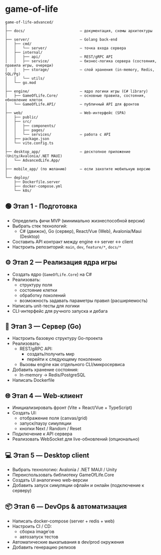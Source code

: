 # game-of-life

```
game-of-life-advanced/
│
├── docs/                         — документация, схемы архитектуры  
│
├── server/                       — Golang back-end
│   ├── cmd/
│   │   └── server/               — точка входа сервера
│   ├── internal/
│   │   ├── api/                  — REST/gRPC API
│   │   ├── service/              — бизнес-логика сервера (состояния, правила игры, очереди)
│   │   ├── storage/              — слой хранения (in-memory, Redis, SQL/Pg)
│   │   └── utils/                
│   └── go.mod                    
│
├── engine/                       — ядро логики игры (C# library)
│   ├── GameOfLife.Core/          — основные правила, состояния, обновление клеток
│   └── GameOfLife.API/           — публичный API для фронтов
│
├── web/                          — Web-интерфейс (SPA)
│   ├── public/
│   ├── src/
│   │   ├── components/
│   │   ├── pages/
│   │   └── services/             — работа с API
│   ├── package.json
│   └── vite.config.ts
│
├── desktop_app/                  — десктопное приложение (Unity/Avalonia/.NET MAUI)
│   └── AdvancedLife.App/
│
├── mobile_app/ (по желанию)      — если захотите мобильную версию
│
└── deploy/
    ├── Dockerfile.server
    ├── docker-compose.yml
    └── k8s/
```

## 🟢 **Этап 1** - Подготовка
- Определить фичи MVP (минимально жизнеспособной версии)
- Выбрать стек технологий:
  - C# (движок), Go (сервер), React/Vue (Web), Avalonia/Maui (Desktop)
- Составить API контракт между engine ↔ server ↔ client
- Настроить репозиторий: `main`, `dev`, `feature/*`, `docs/*`

## ⚙️ **Этап 2** — Реализация ядра игры 
- Создать ядро (`GameOfLife.Core`) на C#
- Реализовать:
  - структуру поля
  - состояние клетки
  - обработку поколений
  - возможность задавать параметры правил (расширяемость)
- Написать unit-тесты для логики
- CLI-интерфейс для ручного запуска и дебага

## 🔌 **Этап 3** — Сервер (Go)
- Настроить базовую структуру Go-проекта
- Реализовать:
  - REST/gRPC API:
    - создать/получить мир
    - перейти к следующему поколению
  - Вызовы engine как отдельного CLI/микросервиса
- Добавить хранение состояния:
  - In-memory → Redis/PostgreSQL
- Написать Dockerfile

## 🌐 **Этап 4** — Web-клиент 
- Инициализировать фронт (Vite + React/Vue + TypeScript)
- Создать UI:
  - отображение поля (canvas/grid)
  - запуск/паузу симуляции
  - кнопки Next / Random / Reset
- Подключение к API сервера
- Реализовать WebSocket для live-обновлений (опционально)

## 💻 **Этап 5** — Desktop client 
- Выбрать технологию: Avalonia / .NET MAUI / Unity
- Переиспользовать библиотеку GameOfLife.Core
- Создать UI аналогично web-версии
- Добавить запуск симуляции офлайн и онлайн (подключение к серверу)

## 📦 **Этап 6** — DevOps & автоматизация
- Написать docker-compose (server + redis + web)
- Настроить CI / CD:
  - сборка image’ов
  - автозапуск тестов
- Автоматические выкатывания в dev/prod окружения
- Добавить генерацию релизов
